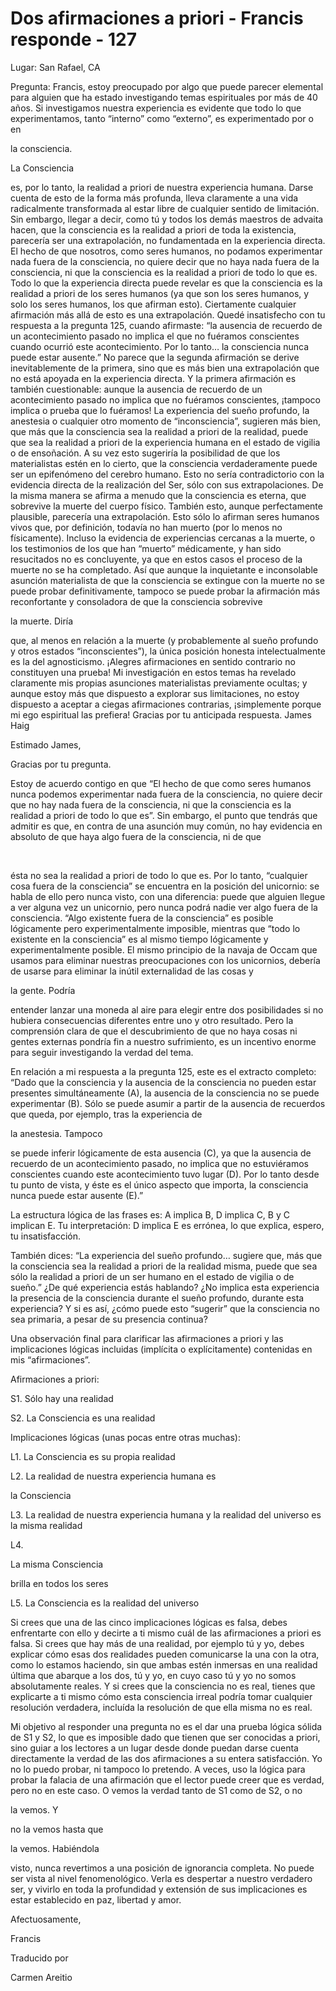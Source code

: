 # Dos afirmaciones a priori - Francis responde - 127

Lugar: San Rafael, CA

Pregunta: Francis, estoy preocupado por algo que puede parecer elemental para alguien que ha estado investigando temas espirituales por m&aacute;s de 40 a&ntilde;os. Si investigamos nuestra experiencia es evidente que todo lo que experimentamos, tanto &ldquo;interno&rdquo; como &ldquo;externo&rdquo;, es experimentado por o en 

la consciencia. 

La Consciencia

 es, por lo tanto, la realidad a priori de nuestra experiencia humana. Darse cuenta de esto de la forma m&aacute;s profunda, lleva claramente a una vida radicalmente transformada al estar libre de cualquier sentido de limitaci&oacute;n. Sin embargo, llegar a decir, como t&uacute; y todos los dem&aacute;s maestros de advaita hacen, que la consciencia es la realidad a priori de toda la existencia, parecer&iacute;a ser una extrapolaci&oacute;n, no fundamentada en la experiencia directa. El hecho de que nosotros, como seres humanos, no podamos experimentar nada fuera de la consciencia, no quiere decir que no haya nada fuera de la consciencia, ni que la consciencia es la realidad a priori de todo lo que es. Todo lo que la experiencia directa puede revelar es que la consciencia es la realidad a priori de los seres humanos (ya que son los seres humanos, y solo los seres humanos, los que afirman esto). Ciertamente cualquier afirmaci&oacute;n m&aacute;s all&aacute; de esto es una extrapolaci&oacute;n. Qued&eacute; insatisfecho con tu respuesta a la pregunta 125, cuando afirmaste: &ldquo;la ausencia de recuerdo de un acontecimiento pasado no implica el que no fu&eacute;ramos conscientes cuando ocurri&oacute; este acontecimiento. Por lo tanto&hellip; la consciencia nunca puede estar ausente.&rdquo; No parece que la segunda afirmaci&oacute;n se derive inevitablemente de la primera, sino que es m&aacute;s bien una extrapolaci&oacute;n que no est&aacute; apoyada en la experiencia directa. Y la primera afirmaci&oacute;n es tambi&eacute;n cuestionable: aunque la ausencia de recuerdo de un acontecimiento pasado no implica que no fu&eacute;ramos conscientes, &iexcl;tampoco implica o prueba que lo fu&eacute;ramos! La experiencia del sue&ntilde;o profundo, la anestesia o cualquier otro momento de &ldquo;inconsciencia&rdquo;, sugieren m&aacute;s bien, que m&aacute;s que la consciencia sea la realidad a priori de la realidad, puede que sea la realidad a priori de la experiencia humana en el estado de vigilia o de enso&ntilde;aci&oacute;n. A su vez esto sugerir&iacute;a la posibilidad de que los materialistas est&eacute;n en lo cierto, que la consciencia verdaderamente puede ser un epifen&oacute;meno del cerebro humano. Esto no ser&iacute;a contradictorio con la evidencia directa de la realizaci&oacute;n del Ser, s&oacute;lo con sus extrapolaciones. De la misma manera se afirma a menudo que la consciencia es eterna, que sobrevive la muerte del cuerpo f&iacute;sico. Tambi&eacute;n esto, aunque perfectamente plausible, parecer&iacute;a una extrapolaci&oacute;n. Esto s&oacute;lo lo afirman seres humanos vivos que, por definici&oacute;n, todav&iacute;a no han muerto (por lo menos no f&iacute;sicamente). Incluso la evidencia de experiencias cercanas a la muerte, o los testimonios de los que han &ldquo;muerto&rdquo; m&eacute;dicamente, y han sido resucitados no es concluyente, ya que en estos casos el proceso de la muerte no se ha completado. As&iacute; que aunque la inquietante e inconsolable asunci&oacute;n materialista de que la consciencia se extingue con la muerte no se puede probar definitivamente, tampoco se puede probar la afirmaci&oacute;n m&aacute;s reconfortante y consoladora de que la consciencia sobrevive 

la muerte. Dir&iacute;a

 que, al menos en relaci&oacute;n a la muerte (y probablemente al sue&ntilde;o profundo y otros estados &ldquo;inconscientes&rdquo;), la &uacute;nica posici&oacute;n honesta intelectualmente es la del agnosticismo. &iexcl;Alegres afirmaciones en sentido contrario no constituyen una prueba! Mi investigaci&oacute;n en estos temas ha revelado claramente mis propias asunciones materialistas previamente ocultas; y aunque estoy m&aacute;s que dispuesto a explorar sus limitaciones, no estoy dispuesto a aceptar a ciegas afirmaciones contrarias, &iexcl;simplemente porque mi ego espiritual las prefiera! Gracias por tu anticipada respuesta. James Haig

Estimado James,

Gracias por tu pregunta.

Estoy de acuerdo contigo en que &ldquo;El hecho de que como seres humanos nunca podemos experimentar nada fuera de la consciencia, no quiere decir que no hay nada fuera de la consciencia, ni que la consciencia es la realidad a priori de todo lo que es&rdquo;. Sin embargo, el punto que tendr&aacute;s que admitir es que, en contra de una asunci&oacute;n muy com&uacute;n, no hay evidencia en absoluto de que haya algo fuera de la consciencia, ni de que

&nbsp; 

&eacute;sta no sea la realidad a priori de todo lo que es. Por lo tanto, &ldquo;cualquier cosa fuera de la consciencia&rdquo; se encuentra en la posici&oacute;n del unicornio: se habla de ello pero nunca visto, con una diferencia: puede que alguien llegue a ver alguna vez un unicornio, pero nunca podr&aacute; nadie ver algo fuera de la consciencia. &ldquo;Algo existente fuera de la consciencia&rdquo; es posible l&oacute;gicamente pero experimentalmente imposible, mientras que &ldquo;todo lo existente en la consciencia&rdquo; es al mismo tiempo l&oacute;gicamente y experimentalmente posible. El mismo principio de la navaja de Occam que usamos para eliminar nuestras preocupaciones con los unicornios, deber&iacute;a de usarse para eliminar la in&uacute;til externalidad de las cosas y 

la gente. Podr&iacute;a

 entender lanzar una moneda al aire para elegir entre dos posibilidades si no hubiera consecuencias diferentes entre uno y otro resultado. Pero la comprensi&oacute;n clara de que el descubrimiento de que no haya cosas ni gentes externas pondr&iacute;a fin a nuestro sufrimiento, es un incentivo enorme para seguir investigando la verdad del tema.

En relaci&oacute;n a mi respuesta a la pregunta 125, este es el extracto completo: &ldquo;Dado que la consciencia y la ausencia de la consciencia no pueden estar presentes simult&aacute;neamente (A), la ausencia de la consciencia no se puede experimentar (B). S&oacute;lo se puede asumir a partir de la ausencia de recuerdos que queda, por ejemplo, tras la experiencia de 

la anestesia. Tampoco

 se puede inferir l&oacute;gicamente de esta ausencia (C), ya que la ausencia de recuerdo de un acontecimiento pasado, no implica que no estuvi&eacute;ramos conscientes cuando este acontecimiento tuvo lugar (D). Por lo tanto desde tu punto de vista, y &eacute;ste es el &uacute;nico aspecto que importa, la consciencia nunca puede estar ausente (E).&rdquo;

La estructura l&oacute;gica de las frases es: A implica B, D implica C, B y C implican E. Tu interpretaci&oacute;n: D implica E es err&oacute;nea, lo que explica, espero, tu insatisfacci&oacute;n.

Tambi&eacute;n dices: &ldquo;La experiencia del sue&ntilde;o profundo&hellip; sugiere que, m&aacute;s que la consciencia sea la realidad a priori de la realidad misma, puede que sea s&oacute;lo la realidad a priori de un ser humano en el estado de vigilia o de sue&ntilde;o.&rdquo; &iquest;De qu&eacute; experiencia est&aacute;s hablando? &iquest;No implica esta experiencia la presencia de la consciencia durante el sue&ntilde;o profundo, durante esta experiencia? Y si es as&iacute;, &iquest;c&oacute;mo puede esto &ldquo;sugerir&rdquo; que la consciencia no sea primaria, a pesar de su presencia continua?

Una observaci&oacute;n final para clarificar las afirmaciones a priori y las implicaciones l&oacute;gicas incluidas (impl&iacute;cita o expl&iacute;citamente) contenidas en mis &ldquo;afirmaciones&rdquo;.

Afirmaciones a priori:

S1. S&oacute;lo hay una realidad

S2. La Consciencia es una realidad

Implicaciones l&oacute;gicas (unas pocas entre otras muchas):

L1. La Consciencia es su propia realidad

L2. La realidad de nuestra experiencia humana es 

la Consciencia

L3. La realidad de nuestra experiencia humana y la realidad del universo es la misma realidad

L4. 

La misma Consciencia

 brilla en todos los seres

L5. La Consciencia es la realidad del universo

Si crees que una de las cinco implicaciones l&oacute;gicas es falsa, debes enfrentarte con ello y decirte a ti mismo cu&aacute;l de las afirmaciones a priori es falsa. Si crees que hay m&aacute;s de una realidad, por ejemplo t&uacute; y yo, debes explicar c&oacute;mo esas dos realidades pueden comunicarse la una con la otra, como lo estamos haciendo, sin que ambas est&eacute;n inmersas en una realidad &uacute;ltima que abarque a los dos, t&uacute; y yo, en cuyo caso t&uacute; y yo no somos absolutamente reales. Y si crees que la consciencia no es real, tienes que explicarte a ti mismo c&oacute;mo esta consciencia irreal podr&iacute;a tomar cualquier resoluci&oacute;n verdadera, inclu&iacute;da la resoluci&oacute;n de que ella misma no es real.

Mi objetivo al responder una pregunta no es el dar una prueba l&oacute;gica s&oacute;lida de S1 y S2, lo que es imposible dado que tienen que ser conocidas a priori, sino guiar a los lectores a un lugar desde donde puedan darse cuenta directamente la verdad de las dos afirmaciones a su entera satisfacci&oacute;n. Yo no lo puedo probar, ni tampoco lo pretendo. A veces, uso la l&oacute;gica para probar la falacia de una afirmaci&oacute;n que el lector puede creer que es verdad, pero no en este caso. O vemos la verdad tanto de S1 como de S2, o no 

la vemos. Y

 no la vemos hasta que 

la vemos. Habi&eacute;ndola

 visto, nunca revertimos a una posici&oacute;n de ignorancia completa. No puede ser vista al nivel fenomenol&oacute;gico. Verla es despertar a nuestro verdadero ser, y vivirlo en toda la profundidad y extensi&oacute;n de sus implicaciones es estar establecido en paz, libertad y amor.

Afectuosamente,

Francis

Traducido por 

Carmen Areitio

